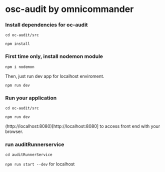 # osc-audit by omnicommander

### Install dependencies for oc-audit
`cd oc-audit/src `

`npm install`

### First time only, install nodemon module
`npm i nodemon`

Then, just run dev app for localhost enviroment.

`npm run dev`

### Run your application

`cd oc-audit/src`

`npm run dev`

(http://localhost:8080)[http://localhost:8080] to access front end with your browser.

### run auditRunnerservice

`cd auditRunnerService`

`npm run start --dev` for localhost




